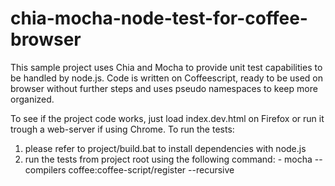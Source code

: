 # chia-mocha-node-test-for-coffee-browser

This sample project uses Chia and Mocha to provide unit test capabilities to be handled by node.js. Code is written on Coffeescript, ready to be used on browser without further steps and uses pseudo namespaces to keep more organized.

To see if the project code works, just load index.dev.html on Firefox or run it trough a web-server if using Chrome.
To run the tests:
  1. please refer to project/build.bat to install dependencies with node.js
  2. run the tests from project root using the following command:
    - mocha --compilers coffee:coffee-script/register --recursive
